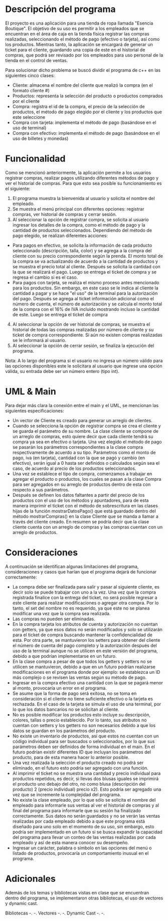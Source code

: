 # Descripción del programa
El proyecto es una aplicación para una tienda de ropa llamada "Esencia Boutique". El objetivo de su uso es permitir a los empleados que se encuentran en el área de caja en la tienda física registrar las compras realizadas, seleccionando el método de pago (efectivo o tarjeta), así como los productos. Mientras tanto, la aplicación se encargará de generar un ticket para el cliente, guardando una copia de este en el historial de compras, que podrá ser revisado por los empleados para uso personal de la tienda en el control de ventas. 

Para solucionar dicho problema se buscó dividir el programa de c++ en las siguientes cinco clases:
- Cliente: almacena el nombre del cliente que realizó la compra (en el formato cliente #)
- Productos: representa la selección del producto o productos comprados por el cliente 
- Compra: registra el id de la compra, el precio de la selección de productos, el método de pago elegido por el cliente y los productos que este seleccione
- Compra con tarjeta: implementa el método de pago (basándose en el uso de terminal)
- Compra con efectivo: implementa el método de pago (basándose en el uso de billetes y monedas)

# Funcionalidad
Como se mencionó anteriormente, la aplicación permite a los usuarios registrar compras, realizar pagos utilizando diferentes métodos de pago y ver el historial de compras. Para que esto sea posible su funcionamiento es el siguiente:

1. El programa muestra la bienvenida al usuario y solicita el nombre del empleado. 
2. Se muestra el menú principal con diferentes opciones: registrar compras, ver historial de compras y cerrar sesión.
3. Al seleccionar la opción de registrar compra, se solicita al usuario ingresar los detalles de la compra, como el método de pago y la cantidad de productos seleccionados. Dependiendo del método de pago elegido, se realizan diferentes acciones:
- Para pagos en efectivo, se solicita la información de cada producto seleccionado (descripción, talla, color) y se agrega a la compra del cliente con su precio correspondiente según la prenda. El monto total de la compra se va actualizando de acuerdo a la cantidad de productos y se muestra el precio total al cliente. Después se solicita la cantidad con la que se realizará el pago. Luego se entrega el ticket de compra y se regresa el cambio si es el caso.
- Para pagos con tarjeta, se realiza el mismo proceso antes mencionado para los productos. Sin embargo, en este caso se le indica al cliente la cantidad a pagar y se hace "el uso" de la terminal para la autorización del pago. Después se agrega al ticket información adicional como el número de cuenta, el número de autorización y se calcula el monto total de la compra con el 16% de IVA incluido mostrando incluso la cantidad de este. Luego se entrega el ticket de compra
4. Al seleccionar la opción de ver historial de compras, se muestra el historial de todas las compras realizadas por número de cliente y su ticket de compra correspondiente. Si aún no existen compras realizadas se le informará al usuario. 
5. Al seleccionar la opción de cerrar sesión, se finaliza la ejecución del programa.

Nota: A lo largo del programa si el usuario no ingresa un número válido para las opciones disponibles este le solicitara al usuario que ingrese una opción válida, su entrada debe ser un número entero (tipo int). 

# UML & Main
Para dejar más clara la conexión entre el main y el UML, se mencionan las siguientes especificaciones: 
- Un vector de Cliente es creado para generar un arreglo de clientes. 
- Cuando se selecciona la opción de registrar compra se crea el cliente y se guarda el parámetro de su nombre. La clase cliente se compone de un arreglo de compras, esto quiere decir que cada cliente tendrá su compra ya sea en efectivo o tarjeta. Una vez elegido el método de pago se pasarán los parámetros correspondientes a la clase compra respectivamente de acuerdo a su tipo. Parámetros como el monto de pago, iva (en tarjeta), cantidad con la que se pagó y cambio (en efectivo), serán igual a 0 hasta ser definidos o calculados según sea el caso, de acuerdo al precio de los productos seleccionados. 
- Una vez se establece el tipo de compra, comenzamos a trabajar en agregar el producto o productos, los cuales se pasan a la clase Compra para ser agregados en su arreglo de productos dentro de esta con respecto a sus parámetros.
- Después se definen los datos faltantes a partir del precio de los productos con el uso de los métodos y apuntadores, para de esta manera imprimir el ticket con el método de sobrescritura en las clases hijas de la función mostrarDatosPago() que está guardado dentro del método mostrarCompras() en la clase Cliente que se manda a llamar a través del cliente creado. 
En resumen se podría decir que la clase cliente cuenta con un arreglo de compras y las compras cuentan con un arreglo de productos. 

# Consideraciones
A continuación se identifican algunas limitaciones del programa, consideraciones y casos que harían que el programa dejará de funcionar correctamente: 
- La compra debe ser finalizada para salir y pasar al siguiente cliente, es decir solo se puede trabajar con uno a la vez. Una vez que la compra registrada finalice con la entrega del ticket, no será posible regresar a este cliente para realizar modificaciones o agregar otra compra. Por lo tanto, el set del nombre no es requerido, ya que este no se planea modificar una vez que la compra sea realizada. 
- Las compras no pueden ser eliminadas. 
- En la compra tarjeta los atributos de cuenta y autorización no cuentan con getters, ya que esos datos no serán modificados y solo se utilizarán para el ticket de compra buscando mantener la confidencialidad de esta. Por otra parte, se mantuvieron los setters para obtener del cliente el número de cuenta del pago completo y la autorización después del uso de la terminal aunque no se utilicen en este versión del programa, debido a que podrían implementarse en un futuro. 
- En la clase compra a pesar de que todos los getters y setters no se utilicen se mantuvieron, debido a que en un futuro podrían realizarse modificaciones en el programa donde por ejemplo: se establezca un ID más complejo o se revisen las ventas según su método de pago. 
- Ingresar en la compra efectivo una cantidad con la que se pagará menor al monto, provocaría un error en el programa. 
- Se asume que la forma de pago será exitosa, no se toma en consideración si el cliente no tiene suficiente efectivo o la tarjeta es rechazada. En el caso de la tarjeta se simula el uso de una terminal, por lo que los datos bancarios no se solicitan al cliente. 
- No es posible modificar los productos esto incluye su descripción, colores, tallas o precio establecido. Por lo tanto, sus atributos no cuentan con setters y los getters no son necesarios debido a que los datos se guardan en los parámetros del producto.
- No existe un inventario de productos, así que estos no cuentan con un código individual para ser buscados o seleccionados, por lo que sus parámetros deben ser definidos de forma individual en el main. En el futuro podrían existir diferentes ID que incluyan los parámetros del producto, para de esta manera hacer lo anterior posible. 
- Una vez realizada la selección el producto creado no podrá ser eliminado, en el futuro esto podría ser agregado con una función. 
- Al imprimir el ticket no se muestra una cantidad y precio individual para productos repetidos, es decir, si llevas dos blusas iguales se imprimirá el producto uno debajo del otro, no como blusa (descripción del producto) 2 (precio individual) precio x2). Esto podría ser agregado una vez que se incremente la complejidad del programa.  
- No existe la clase empleado, por lo que sólo se solicita el nombre del empleado para informarle sus ventas al ver el historial de compras y al final del programa para informarle que su sesión ha finalizado correctamente. Sus datos no serán guardados y no se verán las ventas realizadas por cada empleado debido a que este programa está diseñado para uno solo en el momento de su uso, sin embargo, esto podría ser implementado en un futuro si se busca expandir la capacidad del programa para llevar un conteo de las ventas realizadas por cada empleado y así de esta manera conocer su desempeño.
- Ingresar un carácter, palabra o símbolo en las opciones del menú o listado de productos, provocaría un comportamiento inusual en el programa.

# Adicionales 
Además de los temas y bibliotecas vistas en clase que se encuentran dentro del programa, se implementaron otras bibliotecas, el uso de vectores y dynamic cast. 

Bibliotecas
-.
-.
Vectores
-.
-.
Dynamic Cast 
-.
-.
